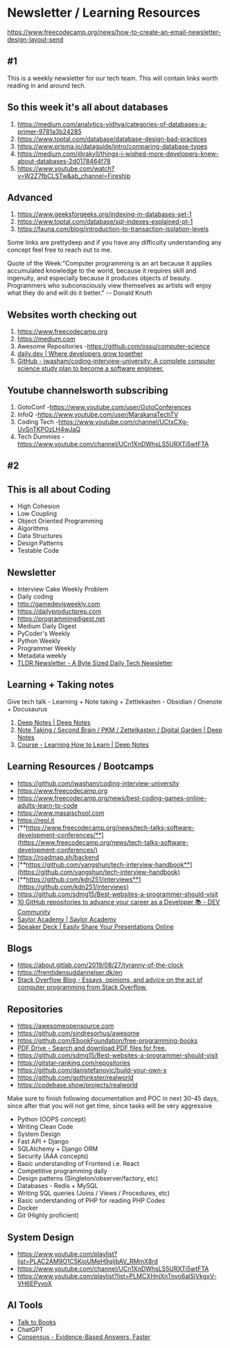 # Newsletter / Learning Resources

<https://www.freecodecamp.org/news/how-to-create-an-email-newsletter-design-layout-send>

## #1

This is a weekly newsletter for our tech team. This will contain links worth reading in and around tech.

## So this week it's all about databases

1. <https://medium.com/analytics-vidhya/categories-of-databases-a-primer-9781a3b24285>
2. <https://www.toptal.com/database/database-design-bad-practices>
3. <https://www.prisma.io/dataguide/intro/comparing-database-types>
4. <https://medium.com/@rakyll/things-i-wished-more-developers-knew-about-databases-2d0178464f78>
5. <https://www.youtube.com/watch?v=W2Z7fbCLSTw&ab_channel=Fireship>

## Advanced

1. <https://www.geeksforgeeks.org/indexing-in-databases-set-1>
2. <https://www.toptal.com/database/sql-indexes-explained-pt-1>
3. <https://fauna.com/blog/introduction-to-transaction-isolation-levels>

Some links are prettydeep and if you have any difficulty understanding any concept feel free to reach out to me.

Quote of the Week:"Computer programming is an art because it applies accumulated knowledge to the world, because it requires skill and ingenuity, and especially because it produces objects of beauty. Programmers who subconsciously view themselves as artists will enjoy what they do and will do it better." -- Donald Knuth

## Websites worth checking out

1. <https://www.freecodecamp.org>
2. <https://medium.com>
3. Awesome Repositories -<https://github.com/ossu/computer-science>
4. [daily.dev | Where developers grow together](https://daily.dev/)
5. [GitHub - jwasham/coding-interview-university: A complete computer science study plan to become a software engineer.](https://github.com/jwasham/coding-interview-university)

## Youtube channelsworth subscribing

1. GotoConf -<https://www.youtube.com/user/GotoConferences>
2. InfoQ -<https://www.youtube.com/user/MarakanaTechTV>
3. Coding Tech -<https://www.youtube.com/channel/UCtxCXg-UvSnTKPOzLH4wJaQ>
4. Tech Dummies -<https://www.youtube.com/channel/UCn1XnDWhsLS5URXTi5wtFTA>

## #2

## This is all about Coding

- High Cohesion
- Low Coupling
- Object Oriented Programming
- Algorithms
- Data Structures
- Design Patterns
- Testable Code

## Newsletter

- Interview Cake Weekly Problem
- Daily coding
- <http://gamedevjsweekly.com>
- <https://dailyproductprep.com>
- <https://programmingdigest.net>
- Medium Daily Digest
- PyCoder's Weekly
- Python Weekly
- Programmer Weekly
- Metadata weekly
- [TLDR Newsletter - A Byte Sized Daily Tech Newsletter](https://tldr.tech/)

## Learning + Taking notes

Give tech talk - Learning + Note taking + Zettlekasten - Obsidian / Onenote + Docusaurus

1. [Deep Notes | Deep Notes](https://deepaksood619.github.io/)
2. [Note Taking / Second Brain / PKM / Zettelkasten / Digital Garden | Deep Notes](https://deepaksood619.github.io/psychology/learning/note-taking-second-brain-pkm-zettelkasten)
3. [Course - Learning How to Learn | Deep Notes](https://deepaksood619.github.io/psychology/learning/course-learning-how-to-learn)

## Learning Resources / Bootcamps

- <https://github.com/jwasham/coding-interview-university>
- <https://www.freecodecamp.org>
- <https://www.freecodecamp.org/news/best-coding-games-online-adults-learn-to-code>
- <https://www.masaischool.com>
- <https://repl.it>
- [**https://www.freecodecamp.org/news/tech-talks-software-development-conferences/**](https://www.freecodecamp.org/news/tech-talks-software-development-conferences/)
- <https://roadmap.sh/backend>
- [**https://github.com/yangshun/tech-interview-handbook**](https://github.com/yangshun/tech-interview-handbook)
- [**https://github.com/kdn251/interviews**](https://github.com/kdn251/interviews)
- <https://github.com/sdmg15/Best-websites-a-programmer-should-visit>
- [10 GitHub repositories to advance your career as a Developer 📚 - DEV Community](https://dev.to/iarchitsharma/10-as-a-developer-egn)
- [Saylor Academy | Saylor Academy](https://learn.saylor.org/?redirect=0)
- [Speaker Deck | Easily Share Your Presentations Online](https://speakerdeck.com/)

## Blogs

- <https://about.gitlab.com/2019/08/27/tyranny-of-the-clock>
- <https://fremtidensuddannelser.dk/en>
- [Stack Overflow Blog - Essays, opinions, and advice on the act of computer programming from Stack Overflow.](https://stackoverflow.blog/)

## Repositories

- <https://awesomeopensource.com>
- <https://github.com/sindresorhus/awesome>
- <https://github.com/EbookFoundation/free-programming-books>
- [PDF Drive - Search and download PDF files for free.](https://www.pdfdrive.com/)
- <https://github.com/sdmg15/Best-websites-a-programmer-should-visit>
- <https://gitstar-ranking.com/repositories>
- <https://github.com/danistefanovic/build-your-own-x>
- <https://github.com/gothinkster/realworld>
- <https://codebase.show/projects/realworld>

Make sure to finish following documentation and POC in next 30-45 days, since after that you will not get time, since tasks will be very aggressive

- Python (OOPS concept)
- Writing Clean Code
- System Design
- Fast API + Django
- SQLAlchemy + Django ORM
- Security (AAA concepts)
- Basic understanding of Frontend i.e. React
- Competitive programming daily
- Design patterns (Singleton/observer/factory, etc)
- Databases - Redis + MySQL
- Writing SQL queries (Joins / Views / Procedures, etc)
- Basic understanding of PHP for reading PHP Codes
- Docker
- Git (Highly proficient)

## System Design

- <https://www.youtube.com/playlist?list=PLAC2AM9O1C5KioUMeH9qIjbAV_RMmX8rd>
- <https://www.youtube.com/channel/UCn1XnDWhsLS5URXTi5wtFTA>
- <https://www.youtube.com/playlist?list=PLMCXHnjXnTnvo6alSjVkgxV-VH6EPyvoX>

## AI Tools

- [Talk to Books](https://books.google.com/talktobooks/)
- ChatGPT
- [Consensus - Evidence-Based Answers, Faster](https://consensus.app/)
